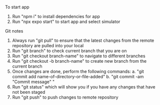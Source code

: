 To start app
1. Run "npm i" to install dependencies for app
2. Run "npx expo start" to start app and select simulator

Git notes
1. Always run "git pull" to ensure that the latest changes from the remote repository are pulled into your local
2. Run "git branch" to check current branch that you are on
3. Run "git checkout branch-name" to navigate to different branches
4. Run "git checkout -b branch-name" to create new branch from the current branch
5. Once changes are done, perform the following commands:
    a. "git commit add name-of-directory-or-file-added"
    b. "git commit -am "Commit message" "
6. Run "git status" which will show you if you have any changes that have not been staged
7. Run "git push" to push changes to remote repository